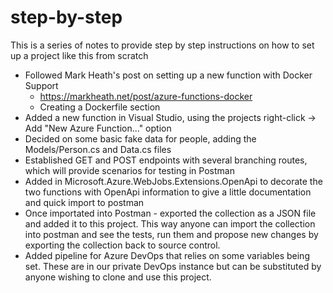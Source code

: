 # step-by-step

This is a series of notes to provide step by step instructions on how to set up a project like this from scratch

- Followed Mark Heath's post on setting up a new function with Docker Support
  - https://markheath.net/post/azure-functions-docker
  - Creating a Dockerfile section
- Added a new function in Visual Studio, using the projects right-click -> Add "New Azure Function..." option
- Decided on some basic fake data for people, adding the Models/Person.cs and Data.cs files
- Established GET and POST endpoints with several branching routes, which will provide scenarios for testing in Postman
- Added in Microsoft.Azure.WebJobs.Extensions.OpenApi to decorate the two functions with OpenApi information to give a little documentation and quick import to postman
- Once importated into Postman - exported the collection as a JSON file and added it to this project. This way anyone can import the collection into postman and see the tests, run them and propose new changes by exporting the collection back to source control.
- Added pipeline for Azure DevOps that relies on some variables being set. These are in our private DevOps instance but can be substituted by anyone wishing to clone and use this project.